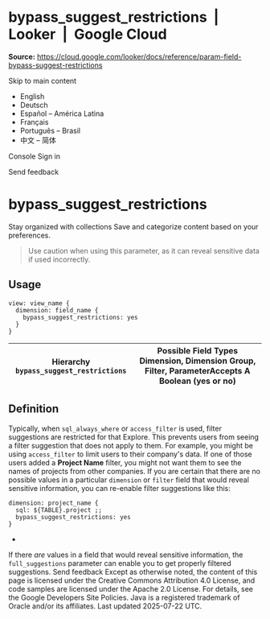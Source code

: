 # bypass_suggest_restrictions  |  Looker  |  Google Cloud

**Source:** https://cloud.google.com/looker/docs/reference/param-field-bypass-suggest-restrictions

Skip to main content 
  * English
  * Deutsch
  * Español – América Latina
  * Français
  * Português – Brasil
  * 中文 – 简体

Console  Sign in




Send feedback 
#  bypass_suggest_restrictions
Stay organized with collections  Save and categorize content based on your preferences. 
> Use caution when using this parameter, as it can reveal sensitive data if used incorrectly.
## Usage
```
view: view_name {
  dimension: field_name {
    bypass_suggest_restrictions: yes
  }
}

```
Hierarchy `bypass_suggest_restrictions` |  Possible Field Types Dimension, Dimension Group, Filter, ParameterAccepts A Boolean (yes or no)  
---|---  
## Definition
Typically, when `sql_always_where` or `access_filter` is used, filter suggestions are restricted for that Explore. This prevents users from seeing a filter suggestion that does not apply to them.
For example, you might be using `access_filter` to limit users to their company's data. If one of those users added a **Project Name** filter, you might not want them to see the names of projects from other companies.
If you are certain that there are no possible values in a particular `dimension` or `filter` field that would reveal sensitive information, you can re-enable filter suggestions like this:
```
dimension: project_name {
  sql: ${TABLE}.project ;;
  bypass_suggest_restrictions: yes
}

```

-
If there _are_ values in a field that would reveal sensitive information, the `full_suggestions` parameter can enable you to get properly filtered suggestions.
Send feedback 
Except as otherwise noted, the content of this page is licensed under the Creative Commons Attribution 4.0 License, and code samples are licensed under the Apache 2.0 License. For details, see the Google Developers Site Policies. Java is a registered trademark of Oracle and/or its affiliates.
Last updated 2025-07-22 UTC.


